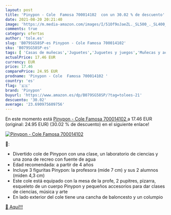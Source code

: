 ```yaml
---
layout: post
title: 'Pinypon - Cole  Famosa 700014102  con un 30.02 % de descuento'
date: 2021-08-20 20:21:40
image: 'https://m.media-amazon.com/images/I/51Of9oJaeZL._SL500_._SL400_.jpg'
comments: true
category: ofertas
author: 'tole.es'
slug: 'B079SG58SP-es Pinypon - Cole Famosa 700014102'
sku: 'B079SG58SP-es'
tags: [ 'Casas de muñecas','Juguetes','Juguetes y juegos','Muñecas y accesorios','famosa','pinypon', ]
actualPrice: 17.46 EUR
currency: EUR
price: 17.46
comparePrice: 24.95 EUR
prodname: 'Pinypon - Cole  Famosa 700014102 '
country: 'es'
flag: '🇪🇸'
brand: 'Pinypon'
buyurl: 'https://www.amazon.es/dp/B079SG58SP/?tag=tolees-21'
descuento: '30.02'
average: '23.690975609756'
---
```


En este momento está [Pinypon - Cole  Famosa 700014102 ](https://www.amazon.es/dp/B079SG58SP/?tag=tolees-21) a 17.46 EUR (original: 24.95 EUR) (30.02 %  de descuento) en el siguiente enlace!

[![Pinypon - Cole  Famosa 700014102 ](https://m.media-amazon.com/images/I/51Of9oJaeZL._SL500_._SL400_.jpg)](https://www.amazon.es/dp/B079SG58SP/?tag=tolees-21)

🔎:

- Divertido cole de Pinypon con una clase, un laboratorio de ciencias y una zona de recreo con fuente de agua
- Edad recomendada: a partir de 4 años
- Incluye 3 figuritas Pinypon: la profesora (mide 7 cm) y sus 2 alumnos (miden 4,3 cm)
- Este cole está equipado con la mesa de la profe, 2 pupitres, pizarra, esqueleto de un cuerpo Pinypon y pequeños accesorios para dar clases de ciencias, música y arte
- En lado exterior del cole tiene una cancha de baloncesto y un columpio

[🛒 Aquí!!!](https://www.amazon.es/dp/B079SG58SP/?tag=tolees-21)

